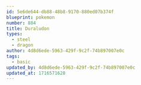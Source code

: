 ```yaml
---
id: 5e6de644-db88-48b8-9170-880ed07b374f
blueprint: pokemon
number: 884
title: Duraludon
types:
  - steel
  - dragon
author: 4d8d6ede-5963-429f-9c2f-74b897007e0c
tags:
  - basic
updated_by: 4d8d6ede-5963-429f-9c2f-74b897007e0c
updated_at: 1716571628
---
```

